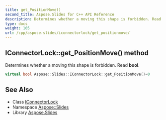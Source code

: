 ```yaml
---
title: get_PositionMove()
second_title: Aspose.Slides for C++ API Reference
description: Determines whether a moving this shape is forbidden. Read bool.
type: docs
weight: 105
url: /cpp/aspose.slides/iconnectorlock/get_positionmove/
---
```

## IConnectorLock::get_PositionMove() method


Determines whether a moving this shape is forbidden. Read **bool**.

```cpp
virtual bool Aspose::Slides::IConnectorLock::get_PositionMove()=0
```

## See Also

* Class [IConnectorLock](./)
* Namespace [Aspose::Slides](../)
* Library [Aspose.Slides](../../)